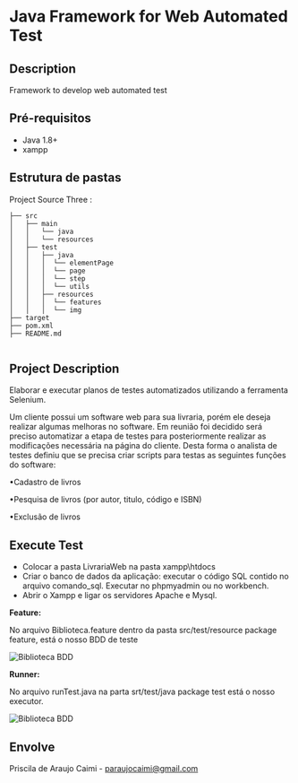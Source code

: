 # Java Framework for Web Automated Test 

## Description

Framework to develop web automated test

## Pré-requisitos

- Java 1.8+
- xampp

## Estrutura de pastas 

Project Source Three :
```
├── src
│   ├── main
│   │   └── java
│   │   └── resources
│   ├── test
│   │   ├── java
│   │   │  └── elementPage
│   │   │  └── page
│   │   │  └── step
│   │   │  └── utils
│   │   ├── resources
│   │   │  └── features
│   │   │  └── img
├── target
├── pom.xml
├── README.md


```

## Project Description

Elaborar e executar planos de testes automatizados utilizando a ferramenta Selenium. 

Um cliente possui um software web para sua livraria, porém ele deseja realizar algumas melhoras no software. Em reunião foi decidido será preciso automatizar a etapa de testes para posteriormente realizar as modificações necessária na página do cliente. Desta forma o analista de testes definiu que se precisa criar scripts para testas as seguintes funções do software:

•Cadastro de livros

•Pesquisa de livros (por autor, titulo, código e ISBN)

•Exclusão de livros

## Execute Test

 -	Colocar a pasta LivrariaWeb na pasta xampp\htdocs
 - 	Criar o banco de dados da aplicação: executar o código SQL contido no arquivo comando_sql. Executar no phpmyadmin ou no workbench.
 -	Abrir o Xampp e ligar os servidores Apache e Mysql. 
 
<b>Feature:</b> 

No arquivo Biblioteca.feature dentro da pasta src/test/resource package feature, está o nosso BDD de teste 

![Biblioteca BDD](/src/test/resources/img/bibliotecaFeature.jpg)


<b>Runner:</b> 

No arquivo runTest.java na parta srt/test/java package test está o nosso executor. 

![Biblioteca BDD](/src/test/resources/img/runnerBiblioteca.jpg)


## Envolve

Priscila de Araujo Caimi - paraujocaimi@gmail.com

